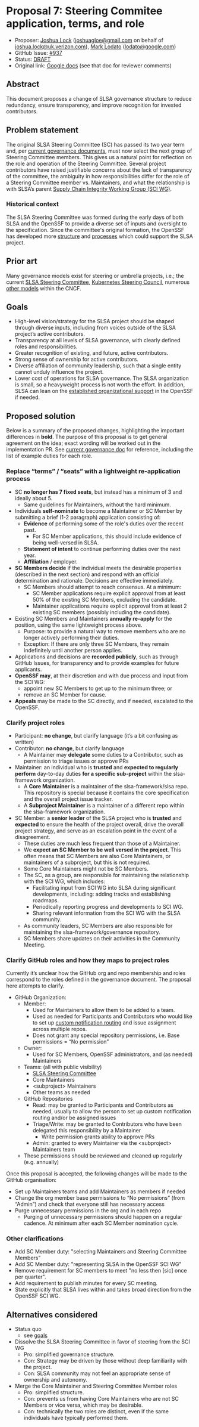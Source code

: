 # Proposal 7: Steering Commitee application, terms, and role

*   Proposer: [Joshua Lock](https://github.com/joshuagl)
    (joshuagloe@gmail.com on behalf of joshua.lock@uk.verizon.com),
    [Mark Lodato](https://github.com/MarkLodato) (lodato@google.com)
*   GitHub Issue: [#937](https://github.com/slsa-framework/slsa/issues/937)
*   Status: [DRAFT](../README.md#meaning-of-status-codes)
*   Original link:
    [Google docs](https://docs.google.com/document/d/1DBB-ziaM0yHyL1DDw1my-qs7tgKxluK25EIYTQltcgY/edit?usp=sharing)
    (see that doc for reviewer comments)

## Abstract

This document proposes a change of SLSA governance structure to reduce
redundancy, ensure transparency, and improve recognition for invested
contributors.

## Problem statement

The original SLSA Steering Committee (SC) has passed its two year term and, per
[current governance documents][current terms], must now select the next group
of Steering Committee members. This gives us a natural point for reflection on
the role and operation of the Steering Committee. Several project contributors
have raised justifiable concerns about the lack of transparency of the
committee, the ambiguity in how responsibilities differ for the role of a
Steering Committee member vs. Maintainers, and what the relationship is with
SLSA’s parent [Supply Chain Integrity Working Group (SCI WG)][SCI WG].

### Historical context

The SLSA Steering Committee was formed during the early days of both SLSA and
the OpenSSF to provide a diverse set of inputs and oversight to the
specification. Since the committee's original formation, the OpenSSF has
developed more [structure][OpenSSF structure] and
[processes][OpenSSF processes] which could support the SLSA project.

## Prior art

Many governance models exist for steering or umbrella projects, i.e.; the
current [SLSA Steering Committee], [Kubernetes Steering Council],
numerous [other models] within the CNCF.

## Goals

[goals]: #goals

*   High-level vision/strategy for the SLSA project should be shaped through
    diverse inputs, including from voices outside of the SLSA project’s active
    contributors.
*   Transparency at all levels of SLSA governance, with clearly defined roles
    and responsibilities.
*   Greater recognition of existing, and future, active contributors.
*   Strong sense of ownership for active contributors.
*   Diverse affiliation of community leadership, such that a single entity
    cannot unduly influence the project.
*   Lower cost of operations for SLSA governance. The SLSA organization is
    small, so a heavyweight process is not worth the effort. In addition, SLSA
    can lean on the [established organizational support][OpenSSF structure] in
    the OpenSSF if needed.


## Proposed solution

Below is a summary of the proposed changes, highlighting the important
differences in **bold**. The purpose of this proposal is to get general
agreement on the idea; exact wording will be worked out in the implementation
PR. See [current governance doc] for reference, including the list of example
duties for each role.

### Replace “terms” / “seats” with a lightweight re-application process

*   SC **no longer has 7 fixed seats**, but instead has a minimum of 3 and
    ideally about 5.
    *   Same guidelines for Maintainers, without the hard minimum.
*   Individuals **self-nominate** to become a Maintainer or SC Member by
    submitting a brief (1-2 paragraph) application consisting of:
    *   **Evidence** of performing some of the role's duties over the recent
        past.
        *   For SC Member applications, this should include evidence of being
            well-versed in SLSA.
    *   **Statement of intent** to continue performing duties over the next
        year.
    *   **Affiliation** / employer.
*   **SC Members decide** if the individual meets the desirable properties
    (described in the next section) and respond with an official determination
    and rationale. Decisions are effective immediately.
    *   SC Members should attempt to reach consensus. At a minimum:
        *   SC Member applications require explicit approval from at least
            50% of the existing SC Members, excluding the candidate.
        *   Maintainer applications require explicit approval from at least 2
            existing SC members (possibly including the candidate).
*   Existing SC Members and Maintainers **annually re-apply** for the position,
    using the same lightweight process above.
    *   Purpose: to provide a natural way to remove members who are no longer
        actively performing their duties.
    *   Exception: If there are only three SC Members, they remain indefinitely
        until another person applies.
*   Applications and decisions are **recorded publicly**, such as through
    GitHub Issues, for transparency and to provide examples for future
    applicants.
*   **OpenSSF may**, at their discretion and with due process and input from
    the SCI WG:
    *   appoint new SC Members to get up to the minimum three; or
    *   remove an SC Member for cause.
* **Appeals** may be made to the SC directly, and if needed, escalated to the
    OpenSSF.

### Clarify project roles

*   Participant: **no change**, but clarify language (it’s a bit confusing as
    written)
*   Contributor: **no change**, but clarify language
    *   A Maintainer may **delegate** some duties to a Contributor, such as
        permission to triage issues or approve PRs
*   Maintainer: an individual who is **trusted** and **expected to regularly
    perform** day-to-day duties **for a specific sub-project** within the
    slsa-framework organization.
    *   A **Core Maintainer** is a maintainer of the slsa-framework/slsa repo.
        This repository is special because it contains the core specification
        and the overall project issue tracker.
    *   A **Subproject Maintainer** is a maintainer of a different repo within
        the slsa-framework organization.
*   SC Member: a **senior leader** of the SLSA project who is **trusted** and
    **expected** to ensure the health of the project overall, drive the overall
    project strategy, and serve as an escalation point in the event of a
    disagreement.
    *   These duties are much less frequent than those of a Maintainer.
    *   We **expect an SC Member to be well versed in the project**. This often
        means that SC Members are also Core Maintainers, or maintainers of a
        subproject, but this is not required.
    *   Some Core Maintainers might not be SC Members.
    *   The SC, as a group, are responsible for maintaining the relationship
        with the SCI WG, which includes:
        *   Facilitating input from SCI WG into SLSA during significant
            developments, including: adding tracks and establishing roadmaps.
        *   Periodically reporting progress and developments to SCI WG.
        *   Sharing relevant information from the SCI WG with the SLSA community.
    *   As community leaders, SC Members are also responsible for maintaining
        the slsa-framework/governance repository.
    *	SC Members share updates on their activities in the Community Meeting.

### Clarify GitHub roles and how they maps to project roles

Currently it’s unclear how the GitHub org and repo membership and roles
correspond to the roles defined in the governance document. The proposal here
attempts to clarify.

*   GitHub Organization:
    *   Member:
        *   Used for Maintainers to allow them to be added to a team.
        *   Used as needed for Participants and Contributors who would like to
            set up [custom notification routing] and issue assignment across
            multiple repos.
        *   Does not grant any special repository permissions, i.e. Base
            permissions = “No permission”
    *   Owner:
        *   Used for SC Members, OpenSSF administrators, and (as needed)
            Maintainers
    *   Teams: (all with public visibility)
        *   [SLSA Steering Committee][SLSA Steering Committee Team]
        *   Core Maintainers
        *   \<subproject\> Maintainers
        *   Other teams as needed
    *   GitHub Repositories
        *   Read: may be granted to Participants and Contributors as needed,
            usually to allow the person to set up custom notification routing
            and/or be assigned issues
        *   Triage/Write: may be granted to Contributors who have been
            delegated this responsibility by a Maintainer
            *   Write permission grants ability to approve PRs
        *   Admin: granted to every Maintainer via the \<subproject\>
            Maintainers team
    *   These permissions should be reviewed and cleaned up regularly (e.g.
        annually)

Once this proposal is accepted, the following changes will be made to the
GitHub organisation:

*   Set up Maintainers teams and add Maintainers as members if needed
*   Change the org member base permissions to “No permissions” (from “Admin”)
    and check that everyone still has necessary access
*   Purge unnecessary permissions in the org and in each repo
	*	Purging of unnecessary permissions should happen on a regular cadence. At minimum
		after each SC Member nomination cycle.

### Other clarifications

*   Add SC Member duty: "selecting Maintainers and Steering Committee Members"
*   Add SC Member duty: "representing SLSA in the OpenSSF SCI WG"
*   Remove requirement for SC members to meet "no less then [sic] once per
    quarter".
*   Add requirement to publish minutes for every SC meeting.
*   State explicitly that SLSA lives within and takes broad direction from the
    OpenSSF SCI WG.

## Alternatives considered

*   Status quo
    *   see [goals]
*   Dissolve the SLSA Steering Committee in favor of steering from the SCI WG
    *   Pro: simplified governance structure.
    *   Con: Strategy may be driven by those without deep familiarity with
        the project.
    *   Con: SLSA community may not feel an appropriate sense of ownership and
        autonomy.
*   Merge the Core Maintainer and Steering Committee Member roles
    *   Pro: simplified structure.
    *   Con: prevents us from having Core Maintainers who are not SC Members or
        vice versa, which may be desirable.
    *   Con: technically the two roles are distinct, even if the same
        individuals have typically performed them.

<!-- References -->

[current governance doc]: https://github.com/slsa-framework/governance/blob/4faa482e1040bf71df73e4a7efa0eda9eeb646a1/5._Governance.md
[current terms]: https://github.com/slsa-framework/governance/blob/4faa482e1040bf71df73e4a7efa0eda9eeb646a1/5._Governance.md?plain=1#L42
[custom notification routing]: https://github.com/settings/notifications/custom_routing
[Kubernetes Steering Council]: https://github.com/kubernetes/steering/blob/main/charter.md
[OpenSSF structure]: https://github.com/ossf/tac/blob/main/organizational-structure-overview.md
[OpenSSF processes]: https://github.com/ossf/tac/tree/main/process
[other models]: https://contribute.cncf.io/maintainers/governance/leadership-selection/
[SCI WG]: https://github.com/ossf/wg-supply-chain-integrity/
[SLSA Steering Committee]: https://github.com/slsa-framework/governance/blob/4faa482e1040bf71df73e4a7efa0eda9eeb646a1/5._Governance.md?plain=1#L17
[SLSA Steering Committee Team]: https://github.com/orgs/slsa-framework/teams/slsa-steering-committee
